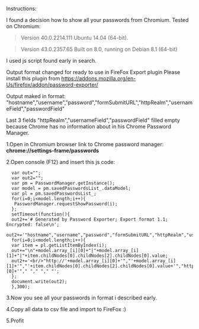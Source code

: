 Instructions:

I found a decision how to show all your passwords from Chromium. Tested on Chromium: 

> Version 40.0.2214.111 Ubuntu 14.04 (64-bit).

> Version 43.0.2357.65 Built on 8.0, running on Debian 8.1 (64-bit)

I used js script found early in search.


Output format changed for ready to use in FireFox Export plugin 
Please install this plugin from https://addons.mozilla.org/en-Us/firefox/addon/password-exporter/

Output maked in format: 
"hostname","username","password","formSubmitURL","httpRealm","usernameField","passwordField"

Last 3 fields "httpRealm","usernameField","passwordField" filled empty because Chrome has no information about in his Chrome Password Manager.


1.Open in Chromium browser link to Chrome password manager: **chrome://settings-frame/passwords**

2.Open console (F12) and insert this js code:
```
  var out="";
  var out2="";
  var pm = PasswordManager.getInstance();
  var model = pm.savedPasswordsList_.dataModel;
  var pl = pm.savedPasswordsList_;
  for(i=0;i<model.length;i++){
   PasswordManager.requestShowPassword(i);
  };
  setTimeout(function(){
  out2+='# Generated by Password Exporter; Export format 1.1; Encrypted: false\n';
  out2+='"hostname","username","password","formSubmitURL","httpRealm","usernameField","passwordField"';
  for(i=0;i<model.length;i++){
  var item = pl.getListItemByIndex(i);
  out+="\n"+model.array_[i][0]+"|"+model.array_[i][1]+"|"+item.childNodes[0].childNodes[2].childNodes[0].value;
  out2+='<br/>"http://'+model.array_[i][0]+'","'+model.array_[i][1]+'","'+item.childNodes[0].childNodes[2].childNodes[0].value+'","http://'+model.array_[i][0]+'"," "," "," "';
  };
  document.write(out2);
  },300);
```

3.Now you see all your passwords in format i described early.

4.Copy all data to csv file and import to FireFox :)

5.Profit
